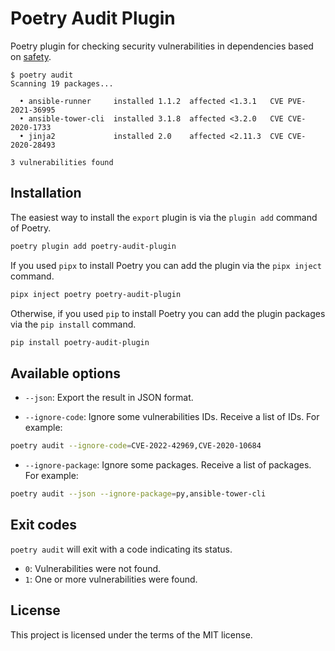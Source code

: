 # Poetry Audit Plugin

Poetry plugin for checking security vulnerabilities in dependencies based on [safety](https://github.com/pyupio/safety).

```
$ poetry audit
Scanning 19 packages...

  • ansible-runner     installed 1.1.2  affected <1.3.1   CVE PVE-2021-36995
  • ansible-tower-cli  installed 3.1.8  affected <3.2.0   CVE CVE-2020-1733 
  • jinja2             installed 2.0    affected <2.11.3  CVE CVE-2020-28493

3 vulnerabilities found
```

## Installation

The easiest way to install the `export` plugin is via the `plugin add` command of Poetry.

```bash
poetry plugin add poetry-audit-plugin
```

If you used `pipx` to install Poetry you can add the plugin via the `pipx inject` command.

```bash
pipx inject poetry poetry-audit-plugin
```

Otherwise, if you used `pip` to install Poetry you can add the plugin packages via the `pip install` command.

```bash
pip install poetry-audit-plugin
```

## Available options

* `--json`: Export the result in JSON format.

* `--ignore-code`: Ignore some vulnerabilities IDs. Receive a list of IDs. For example:
```bash
poetry audit --ignore-code=CVE-2022-42969,CVE-2020-10684
```

* `--ignore-package`: Ignore some packages. Receive a list of packages. For example:
```bash
poetry audit --json --ignore-package=py,ansible-tower-cli
```
## Exit codes

`poetry audit` will exit with a code indicating its status.

* `0`: Vulnerabilities were not found.
* `1`: One or more vulnerabilities were found.

## License

This project is licensed under the terms of the MIT license.
